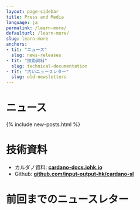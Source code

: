 ```yaml
---
layout: page-sidebar
title: Press and Media
language: ja
permalink: /learn-more/
defaulturl: /learn-more/
slug: learn-more
anchors:
- tit: "ニュース"
  slug: news-releases
- tit: "技術資料"
  slug: technical-documentation
- tit: "古いニュースレター"
  slug: old-newsletters
---
```

<h1 id="news-releases">ニュース</h1>

{% include new-posts.html %}

<h1 id="technical-documentation">技術資料</h1>

- カルダノ資料: **[cardano-docs.iohk.io](https://cardano-docs.iohk.io)**
- Github: **[github.com/input-output-hk/cardano-sl](https://github.com/input-output-hk/cardano-sl)**

<h1 id="old-newsletters">前回までのニュースレター</h1>

<script language="javascript" src="//cardanofoundation.us12.list-manage.com/generate-js/?u=b5863ecf4cd79d93ef3aed2cf&fid=13013&show=10" type="text/javascript"></script>

<script type="text/javascript" src="{{ '/js/old-newletters.js' | prepend: site.baseurl }}"></script>

